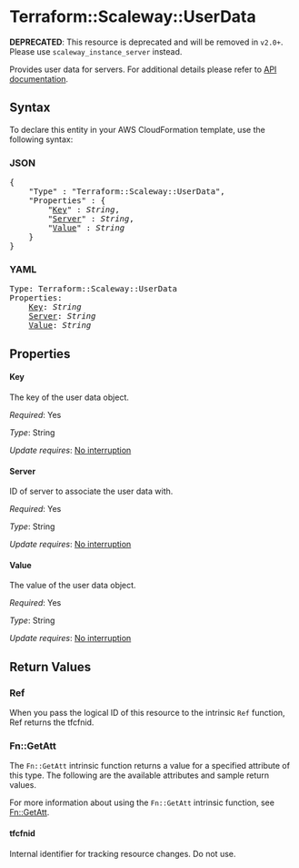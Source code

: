 # Terraform::Scaleway::UserData

**DEPRECATED**: This resource is deprecated and will be removed in `v2.0+`.
Please use `scaleway_instance_server` instead.

Provides user data for servers.
For additional details please refer to [API documentation](https://developer.scaleway.com/#user-data).

## Syntax

To declare this entity in your AWS CloudFormation template, use the following syntax:

### JSON

<pre>
{
    "Type" : "Terraform::Scaleway::UserData",
    "Properties" : {
        "<a href="#key" title="Key">Key</a>" : <i>String</i>,
        "<a href="#server" title="Server">Server</a>" : <i>String</i>,
        "<a href="#value" title="Value">Value</a>" : <i>String</i>
    }
}
</pre>

### YAML

<pre>
Type: Terraform::Scaleway::UserData
Properties:
    <a href="#key" title="Key">Key</a>: <i>String</i>
    <a href="#server" title="Server">Server</a>: <i>String</i>
    <a href="#value" title="Value">Value</a>: <i>String</i>
</pre>

## Properties

#### Key

The key of the user data object.

_Required_: Yes

_Type_: String

_Update requires_: [No interruption](https://docs.aws.amazon.com/AWSCloudFormation/latest/UserGuide/using-cfn-updating-stacks-update-behaviors.html#update-no-interrupt)

#### Server

ID of server to associate the user data with.

_Required_: Yes

_Type_: String

_Update requires_: [No interruption](https://docs.aws.amazon.com/AWSCloudFormation/latest/UserGuide/using-cfn-updating-stacks-update-behaviors.html#update-no-interrupt)

#### Value

The value of the user data object.

_Required_: Yes

_Type_: String

_Update requires_: [No interruption](https://docs.aws.amazon.com/AWSCloudFormation/latest/UserGuide/using-cfn-updating-stacks-update-behaviors.html#update-no-interrupt)

## Return Values

### Ref

When you pass the logical ID of this resource to the intrinsic `Ref` function, Ref returns the tfcfnid.

### Fn::GetAtt

The `Fn::GetAtt` intrinsic function returns a value for a specified attribute of this type. The following are the available attributes and sample return values.

For more information about using the `Fn::GetAtt` intrinsic function, see [Fn::GetAtt](https://docs.aws.amazon.com/AWSCloudFormation/latest/UserGuide/intrinsic-function-reference-getatt.html).

#### tfcfnid

Internal identifier for tracking resource changes. Do not use.

